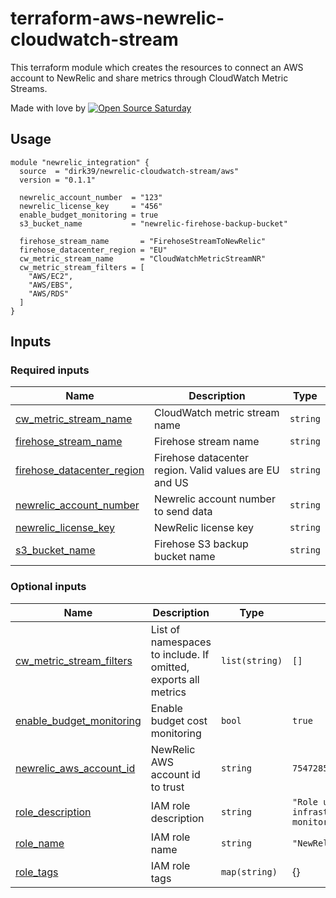 # terraform-aws-newrelic-cloudwatch-stream
This terraform module which creates the resources to connect an AWS account to NewRelic and share metrics through CloudWatch Metric Streams.

Made with love by [![Open Source Saturday](https://img.shields.io/badge/%E2%9D%A4%EF%B8%8F-open%20source%20saturday-F64060.svg)](https://www.meetup.com/it-IT/Open-Source-Saturday-Milano/)

## Usage
```hcl
module "newrelic_integration" {
  source  = "dirk39/newrelic-cloudwatch-stream/aws"
  version = "0.1.1"

  newrelic_account_number  = "123"
  newrelic_license_key     = "456"
  enable_budget_monitoring = true
  s3_bucket_name           = "newrelic-firehose-backup-bucket"

  firehose_stream_name       = "FirehoseStreamToNewRelic"
  firehose_datacenter_region = "EU"
  cw_metric_stream_name      = "CloudWatchMetricStreamNR"
  cw_metric_stream_filters = [
    "AWS/EC2",
    "AWS/EBS",
    "AWS/RDS"
  ]
}
```

## Inputs

### Required inputs
| Name | Description | Type |
|------|-------------|------|
| <a name="cw_metric_stream_name"></a> [cw\_metric\_stream\_name](#cw\_metric\_stream\_name) | CloudWatch metric stream name | `string` |
| <a name="firehose_stream_name"></a> [firehose\_stream\_name](#firehose\_stream\_name) | Firehose stream name | `string` |
| <a name="firehose_datacenter_region"></a> [firehose\_datacenter\_region](#firehose\_datacenter\_region) | Firehose datacenter region. Valid values are EU and US | `string` |
| <a name="newrelic_account_number"></a> [newrelic\_account\_number](#newrelic\_account\_number) | Newrelic account number to send data | `string` |
| <a name="newrelic_license_key"></a> [newrelic\_license\_key](#newrelic\_license\_key) | NewRelic license key | `string` |
| <a name="s3_bucket_name"></a> [s3\_bucket\_name](#s3\_bucket\_name) | Firehose S3 backup bucket name | `string` |


### Optional inputs

| Name | Description | Type | Default |
|------|-------------|------|---------|
| <a name="cw_metric_stream_filters"></a> [cw\_metric\_stream\_filters](#cw\_metric\_stream\_filters) | List of namespaces to include. If omitted, exports all metrics | `list(string)` | `[]` |
| <a name="enable_budget_monitoring"></a> [enable\_budget\_monitoring](#enable\_budget\_monitoring) | Enable budget cost monitoring | `bool` | `true` |
| <a name="newrelic_aws_account_id"></a> [newrelic\_aws\_account\_id](#newrelic\_aws\_account\_id) | NewRelic AWS account id to trust | `string` | `754728514883` |
| <a name="role_description"></a> [role\_description](#role\_description) | IAM role description | `string` | `"Role used by NewRelic infrastructure to monitor the account"` |
| <a name="role_name"></a> [role\_name](#role\_name) | IAM role name | `string` | `"NewRelicMonitoringRole"` |  |
| <a name="role_tags"></a> [role\_tags](#role\_tags) | IAM role tags | `map(string)` | {} |